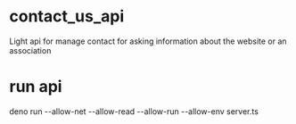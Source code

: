 # contact_us_api

Light api for manage contact for asking information about the website or an association

# run api
deno run --allow-net --allow-read --allow-run --allow-env server.ts

